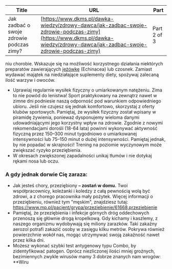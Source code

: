 | **Title**       | **URL**           | **Part**              |
|-----------------|-------------------|-----------------------|
| Jak zadbać o swoje zdrowie podczas zimy?         | [https://www.dkms.pl/dawka-wiedzy/zdrowy-dawca/jak-zadbac-swoje-zdrowie-podczas-zimy](https://www.dkms.pl/dawka-wiedzy/zdrowy-dawca/jak-zadbac-swoje-zdrowie-podczas-zimy)    | Part 2 of 3          |

niu chorobie. Wskazuje się na możliwość korzystnego działania niektórych preparatów zawierających [jeżówkę](https://www.mp.pl/pacjent/leki/subst.html?id=3916) (Echinacea) lub czosnek. Zamiast wydawać majątek na niedziałające suplementy diety, spożywaj zalecaną ilość warzyw i owoców.
* Uprawiaj regularnie wysiłek fizyczny o umiarkowanym natężeniu. Zima to nie powód do lenistwa! Sport praktykowany na zewnątrz nawet w zimne dni podniesie naszą odporność pod warunkiem odpowiedniego ubioru. Jeśli nie czujesz się jednak komfortowo, skorzystaj z oferty klubów sportowych. Pamiętaj, że wysiłek fizyczny został wpisany w piramidę żywienia, ponieważ dysponujemy wieloma danymi udowadniającymi jego korzystny wpływ na zdrowie. Zgodnie z nowymi rekomendacjami dorośli (18\-64 lata) powinni wykonywać aktywność fizyczną przez 150–300 minut tygodniowo o umiarkowanej intensywności lub 75–150 minut o dużej intensywności. Pamiętaj jednak, by nie popadać w skrajności! Trening na poziomie wyczynowym może zwiększać ryzyko przeziębienia.
* W okresach zwiększonej zapadalności unikaj tłumów i nie dotykaj rękami nosa lub oczu.


### A gdy jednak dorwie Cię zaraza:


* Jak jesteś chory, przeziębiony **– zostań w domu.** Twoi współpracownicy, koleżanki i koledzy z całą pewnością wolą być zdrowi, a z chorego pracownika mały pożytek. Więcej informacji o przeziębieniu, również tym "męskim", znajdziesz tutaj: <https://www.mp.pl/pacjent/grypa/przeziebienie/61668,przeziebienie>
* Pamiętaj, że przeziębienia i infekcje górnych dróg oddechowych przenoszą się głównie drogą kropelkową. Gdy kichamy i kaszlemy, z naszego organizmu wydobywają się miliony zarazków. Taki zakaźny aerozol potrafi zakazić osoby w zasięgu kilku metrów. Pokrywa również powierzchnie wokół nas, mogąc utrzymywać swoją zakaźność nawet przez kilka dni.
* Możesz wykonać szybki test antygenowy typu Combo, by zidentyfikować patogen. Oprócz niezliczonej ilości mniej groźnych, bezimiennych zwykle wirusów mamy 3 dobrze znanych nam wrogów: **Wiru